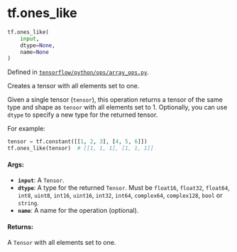 <div itemscope itemtype="http://developers.google.com/ReferenceObject">
<meta itemprop="name" content="tf.ones_like" />
<meta itemprop="path" content="Stable" />
</div>

# tf.ones_like

``` python
tf.ones_like(
    input,
    dtype=None,
    name=None
)
```



Defined in [`tensorflow/python/ops/array_ops.py`](/code/stable/tensorflow/python/ops/array_ops.py).

Creates a tensor with all elements set to one.

Given a single tensor (`tensor`), this operation returns a tensor of the
same type and shape as `tensor` with all elements set to 1. Optionally,
you can use `dtype` to specify a new type for the returned tensor.

For example:

```python
tensor = tf.constant([[1, 2, 3], [4, 5, 6]])
tf.ones_like(tensor)  # [[1, 1, 1], [1, 1, 1]]
```

#### Args:

* <b>`input`</b>: A `Tensor`.
* <b>`dtype`</b>: A type for the returned `Tensor`. Must be `float16`, `float32`,
    `float64`, `int8`, `uint8`, `int16`, `uint16`, `int32`, `int64`,
    `complex64`, `complex128`, `bool` or `string`.
* <b>`name`</b>: A name for the operation (optional).


#### Returns:

A `Tensor` with all elements set to one.